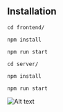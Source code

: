 ## Installation 
```
cd frontend/

npm install

npm run start

cd server/

npm install

npm run start
```
![Alt text](
https://user-images.githubusercontent.com/39774249/94760687-163c7b80-0358-11eb-9821-a285d341c967.png "Optional title")

